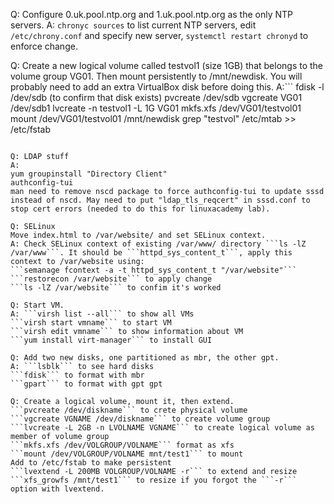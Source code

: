 Q: Configure 0.uk.pool.ntp.org and 1.uk.pool.ntp.org as the only NTP servers.
A: ```chronyc sources``` to list current NTP servers, edit ```/etc/chrony.conf``` and specify new server, ```systemctl restart chronyd``` to enforce change.  

Q: Create a new logical volume called testvol1 (size 1GB) that belongs to the volume group VG01. Then mount persistently to /mnt/newdisk. You will probably need to add an extra VirtualBox disk before doing this.
A:```
fdisk -l /dev/sdb (to confirm that disk exists)
pvcreate /dev/sdb
vgcreate VG01 /dev/sdb1
lvcreate -n testvol1 -L 1G VG01
mkfs.xfs /dev/VG01/testvol01
mount /dev/VG01/testvol01 /mnt/newdisk
grep "testvol" /etc/mtab >> /etc/fstab
```

Q: LDAP stuff
A:
yum groupinstall "Directory Client"
authconfig-tui
man need to remove nscd package to force authconfig-tui to update sssd instead of nscd. May need to put "ldap_tls_reqcert" in sssd.conf to stop cert errors (needed to do this for linuxacademy lab).

Q: SELinux
Move index.html to /var/website/ and set SELinux context.
A: Check SELinux context of existing /var/www/ directory ```ls -lZ /var/www```. It should be ```httpd_sys_content_t```, apply this context to /var/website using:
```semanage fcontext -a -t httpd_sys_content_t "/var/website"```
```restorecon /var/website``` to apply change
```ls -lZ /var/website``` to confim it's worked

Q: Start VM.
A: ```virsh list --all``` to show all VMs
```virsh start vmname``` to start VM
```virsh edit vmname``` to show information about VM
```yum install virt-manager``` to install GUI

Q: Add two new disks, one partitioned as mbr, the other gpt.
A: ```lsblk``` to see hard disks
```fdisk``` to format with mbr
```gpart``` to format with gpt gpt

Q: Create a logical volume, mount it, then extend.  
```pvcreate /dev/diskname``` to crete physical volume
```vgcreate VGNAME /dev/diskname``` to create volume group
```lvcreate -L 2GB -n LVOLNAME VGNAME``` to create logical volume as member of volume group
```mkfs.xfs /dev/VOLGROUP/VOLNAME``` format as xfs
```mount /dev/VOLGROUP/VOLNAME mnt/test1``` to mount
Add to /etc/fstab to make persistent
```lvextend -L 200MB VOLGROUP/VOLNAME -r``` to extend and resize
```xfs_growfs /mnt/test1``` to resize if you forgot the ```-r``` option with lvextend.
